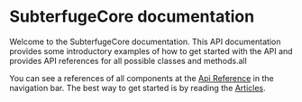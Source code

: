 # SubterfugeCore documentation

Welcome to the SubterfugeCore documentation. This API documentation provides some introductory examples of how to get
started with the API and provides API references for all possible classes and methods.all

You can see a references of all components at the [Api Reference](api/) in the navigation bar. The best way to get
started is by reading the [Articles](articles/intro.md).